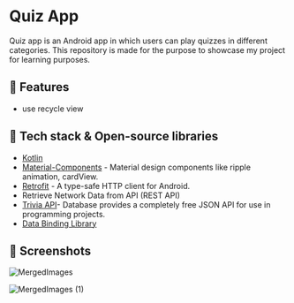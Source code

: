 # Quiz App

Quiz app is an Android app in which users can play quizzes in different categories. This repository is made for the purpose to showcase my project for learning purposes.

## :dart: Features

- use recycle view 


## :rocket: Tech stack & Open-source libraries

- [Kotlin](https://kotlinlang.org/) 
- [Material-Components](https://github.com/material-components/material-components-android) - Material design components like ripple animation, cardView.
- [Retrofit](https://github.com/square/retrofit) - A type-safe HTTP client for Android.
- Retrieve Network Data from API (REST API)
- [Trivia API](https://opentdb.com/api_config.php)-  Database provides a completely free JSON API for use in programming projects. 
- [Data Binding Library](https://developer.android.com/codelabs/android-databinding#0)

## :camera_flash: Screenshots

![MergedImages](https://user-images.githubusercontent.com/34461597/150927231-d965139d-a30a-47ed-a617-510387071512.jpg)

![MergedImages (1)](https://user-images.githubusercontent.com/34461597/150927319-3474c002-a00b-40f0-b486-b5157f7fad4f.jpg)

